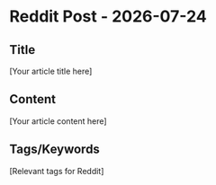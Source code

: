 # Reddit Post - 2026-07-24

## Title
[Your article title here]

## Content
[Your article content here]

## Tags/Keywords
[Relevant tags for Reddit]
